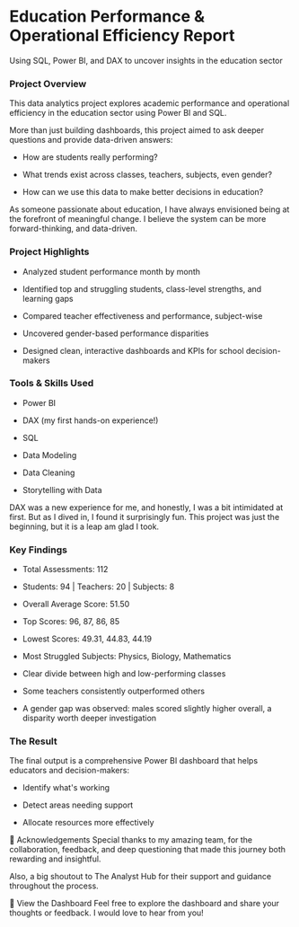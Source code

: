 # Education Performance & Operational Efficiency Report
Using SQL, Power BI, and DAX to uncover insights in the education sector

### Project Overview
This data analytics project explores academic performance and operational efficiency in the education sector using Power BI and SQL.

More than just building dashboards, this project aimed to ask deeper questions and provide data-driven answers:

* How are students really performing?

* What trends exist across classes, teachers, subjects, even gender?

* How can we use this data to make better decisions in education?

As someone passionate about education, I have always envisioned being at the forefront of meaningful change. I believe the system can be more forward-thinking, and data-driven.

### Project Highlights
* Analyzed student performance month by month

* Identified top and struggling students, class-level strengths, and learning gaps

* Compared teacher effectiveness and performance, subject-wise

* Uncovered gender-based performance disparities

* Designed clean, interactive dashboards and KPIs for school decision-makers

### Tools & Skills Used
* Power BI

* DAX (my first hands-on experience!)

* SQL

* Data Modeling

* Data Cleaning

* Storytelling with Data

DAX was a new experience for me, and honestly, I was a bit intimidated at first. But as I dived in, I found it surprisingly fun. This project was just the beginning, but it is a leap am glad I took.

### Key Findings
* Total Assessments: 112

* Students: 94 | Teachers: 20 | Subjects: 8

* Overall Average Score: 51.50

* Top Scores: 96, 87, 86, 85
* Lowest Scores: 49.31, 44.83, 44.19
* Most Struggled Subjects: Physics, Biology, Mathematics

* Clear divide between high and low-performing classes

* Some teachers consistently outperformed others

* A gender gap was observed: males scored slightly higher overall, a disparity worth deeper investigation

### The Result
The final output is a comprehensive Power BI dashboard that helps educators and decision-makers:

* Identify what's working

* Detect areas needing support

* Allocate resources more effectively

🙏 Acknowledgements
Special thanks to my amazing team, for the collaboration, feedback, and deep questioning that made this journey both rewarding and insightful.

Also, a big shoutout to The Analyst Hub for their support and guidance throughout the process.

📎 View the Dashboard
Feel free to explore the dashboard and share your thoughts or feedback. I would love to hear from you!

